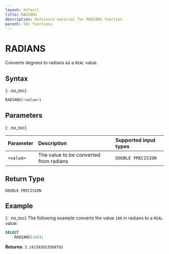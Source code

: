 ```yaml
---
layout: default
title: RADIANS
description: Reference material for RADIANS function
parent: SQL functions
---
```


# RADIANS

Converts degrees to radians as a `REAL` value.

## Syntax
{: .no_toc}

```sql
RADIANS(<value>) 
```
## Parameters 
{: .no_toc}

| Parameter | Description                                                                                                         | Supported input types | 
| :--------- | :------------------------------------------------------------------------------------------------------------------- | :------------| 
| `<value>`   | The value to be converted from radians | `DOUBLE PRECISION` |

## Return Type
`DOUBLE PRECISION`

## Example
{: .no_toc}
The following example converts the value `180` in radians to a `REAL` value: 
```sql
SELECT
    RADIANS(180);
```

**Returns**: `3.141592653589793`
